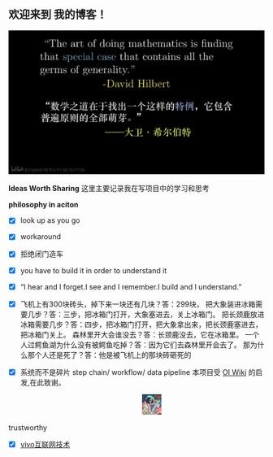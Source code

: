 

## 欢迎来到 **我的博客**！

![phoilosophy](images/main.png)


**Ideas Worth Sharing** 这里主要记录我在写项目中的学习和思考


__philosophy in aciton__
- [x] look up as you go
- [x] workaround
- [x] 拒绝闭门造车
- [x] you have to build it in order to understand it
- [x] “I hear and I forget.I see and I remember.I build and I understand.”
- [x]  飞机上有300块砖头，掉下来一块还有几块？答：299块， 把大象装进冰箱需要几步？答：三步，把冰箱门打开，大象塞进去，关上冰箱门。 把长颈鹿放进冰箱需要几步？答：四步，把冰箱门打开，把大象拿出来，把长颈鹿塞进去，把冰箱门关上。 森林里开大会谁没去？答：长颈鹿没去，它在冰箱里。 一个人过鳄鱼湖为什么没有被鳄鱼吃掉？答：因为它们去森林里开会去了。 那为什么那个人还是死了？答：他是被飞机上的那块砖砸死的

- [x] 系统而不是碎片 step chain/ workflow/ data pipeline
本项目受 [OI Wiki](https://oi-wiki.org) 的启发,在此致谢。

<div align="center">
<a href="../images/avatar.png" target="_blank" style="margin-left: 60px;"><img style="height: 40px; " src="images/avatar.png"></a>
</div>

trustworthy

- [x] [vivo互联网技术](https://juejin.cn/team/6930900113556520963/posts)
